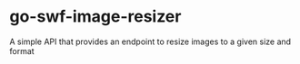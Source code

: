 # go-swf-image-resizer
A simple API that provides an endpoint to resize images to a given size and format
